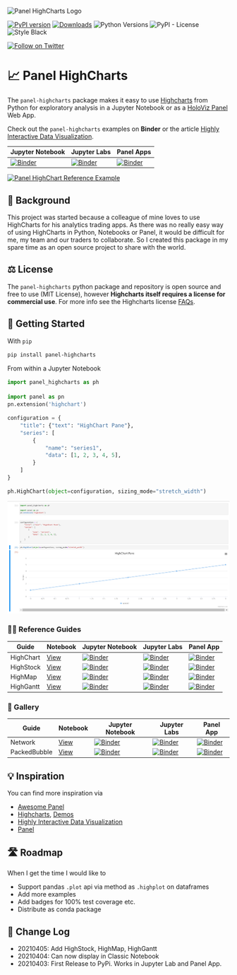 ![Panel HighCharts Logo](https://raw.githubusercontent.com/MarcSkovMadsen/panel-highcharts/main/assets/images/panel-highcharts-logo.png)

[![PyPI version](https://badge.fury.io/py/panel-sketch.svg)](https://pypi.org/project/panel-highcharts/) [![Downloads](https://pepy.tech/badge/panel-highcharts/month)](https://pepy.tech/project/panel-highcharts) ![Python Versions](https://img.shields.io/badge/python-3.6%20%7C%203.7%20%7C%203.8%20%7C%203.9-blue) ![PyPI - License](https://img.shields.io/pypi/l/panel-highcharts) ![Style Black](https://warehouse-camo.ingress.cmh1.psfhosted.org/fbfdc7754183ecf079bc71ddeabaf88f6cbc5c00/68747470733a2f2f696d672e736869656c64732e696f2f62616467652f636f64652532307374796c652d626c61636b2d3030303030302e737667)

[![Follow on Twitter](https://img.shields.io/twitter/follow/MarcSkovMadsen.svg?style=social)](https://twitter.com/MarcSkovMadsen)

# &#128200; Panel HighCharts

The `panel-highcharts` package makes it easy to use [Highcharts](https://www.highcharts.com/) from Python for exploratory analysis in a Jupyter Notebook or as a [HoloViz Panel](https://panel.holoviz.org) Web App.

Check out the `panel-highcharts` examples on **Binder** or the article [Highly Interactive Data Visualization](https://towardsdatascience.com/highly-interactive-data-visualization-cd3a9b082370).

| Jupyter Notebook | Jupyter Labs | Panel Apps |
| - | - | - |
| [![Binder](https://mybinder.org/badge_logo.svg)](https://mybinder.org/v2/gh/marcskovmadsen/panel-highcharts/HEAD?filepath=examples) | [![Binder](https://mybinder.org/badge_logo.svg)](https://mybinder.org/v2/gh/marcskovmadsen/panel-highcharts/HEAD?urlpath=lab/tree/examples) | [![Binder](https://mybinder.org/badge_logo.svg)](https://mybinder.org/v2/gh/marcskovmadsen/panel-highcharts/HEAD?urlpath=panel) |

[![Panel HighChart Reference Example](https://github.com/MarcSkovMadsen/panel-highcharts/blob/main/assets/images/panel-highcharts-binder.gif?raw=true)](https://mybinder.org/v2/gh/marcskovmadsen/panel-highcharts/HEAD?urlpath=lab/tree/examples/HighChart.ipynb)

## 🏁 Background

This project was started because a colleague of mine loves to use HighCharts for his analytics trading apps. As there was no really easy way of using HighCharts in Python, Notebooks or Panel, it would be difficult for me, my team and our traders to collaborate. So I created this package in my spare time as an open source project to share with the world.

## ⚖️ License

The `panel-highcharts` python package and repository is open source and free to use (MIT License), however **Highcharts itself requires a license for commercial use**. For more info see the Highcharts license [FAQs](https://shop.highsoft.com/faq).

## 🏃 Getting Started

With `pip`

```bash
pip install panel-highcharts
```

From within a Jupyter Notebook

```python
import panel_highcharts as ph

import panel as pn
pn.extension('highchart')
```

```python
configuration = {
    "title": {"text": "HighChart Pane"},
    "series": [
        {
            "name": "series1",
            "data": [1, 2, 3, 4, 5],
        }
    ]
}
```

```python
ph.HighChart(object=configuration, sizing_mode="stretch_width")
```

![Basic Example](assets/images/panel-highcharts-basic-example.png)

### 👩‍🏫 Reference Guides

| Guide | Notebook | Jupyter Notebook | Jupyter Labs | Panel App |
| - | - | - | - |-
| HighChart | [View](https://github.com/MarcSkovMadsen/panel-highcharts/blob/main/examples/HighChart.ipynb) | [![Binder](https://mybinder.org/badge_logo.svg)](https://mybinder.org/v2/gh/marcskovmadsen/panel-highcharts/HEAD?filepath=examples/HighChart.ipynb) | [![Binder](https://mybinder.org/badge_logo.svg)](https://mybinder.org/v2/gh/marcskovmadsen/panel-highcharts/HEAD?urlpath=lab/tree/examples/HighChart.ipynb) | [![Binder](https://mybinder.org/badge_logo.svg)](https://mybinder.org/v2/gh/marcskovmadsen/panel-highcharts/HEAD?urlpath=panel/HighChart) |
| HighStock | [View](https://github.com/MarcSkovMadsen/panel-highcharts/blob/main/examples/HighStock.ipynb) | [![Binder](https://mybinder.org/badge_logo.svg)](https://mybinder.org/v2/gh/marcskovmadsen/panel-highcharts/HEAD?filepath=examples/HighStock.ipynb) | [![Binder](https://mybinder.org/badge_logo.svg)](https://mybinder.org/v2/gh/marcskovmadsen/panel-highcharts/HEAD?urlpath=lab/tree/examples/HighStock.ipynb) | [![Binder](https://mybinder.org/badge_logo.svg)](https://mybinder.org/v2/gh/marcskovmadsen/panel-highcharts/HEAD?urlpath=panel/HighStock) |
| HighMap | [View](https://github.com/MarcSkovMadsen/panel-highcharts/blob/main/examples/HighMap.ipynb) | [![Binder](https://mybinder.org/badge_logo.svg)](https://mybinder.org/v2/gh/marcskovmadsen/panel-highcharts/HEAD?filepath=examples/HighMap.ipynb) | [![Binder](https://mybinder.org/badge_logo.svg)](https://mybinder.org/v2/gh/marcskovmadsen/panel-highcharts/HEAD?urlpath=lab/tree/examples/HighMap.ipynb) | [![Binder](https://mybinder.org/badge_logo.svg)](https://mybinder.org/v2/gh/marcskovmadsen/panel-highcharts/HEAD?urlpath=panel/HighMap) |
| HighGantt | [View](https://github.com/MarcSkovMadsen/panel-highcharts/blob/main/examples/HighGantt.ipynb) | [![Binder](https://mybinder.org/badge_logo.svg)](https://mybinder.org/v2/gh/marcskovmadsen/panel-highcharts/HEAD?filepath=examples/HighGantt.ipynb) | [![Binder](https://mybinder.org/badge_logo.svg)](https://mybinder.org/v2/gh/marcskovmadsen/panel-highcharts/HEAD?urlpath=lab/tree/examples/HighGantt.ipynb) | [![Binder](https://mybinder.org/badge_logo.svg)](https://mybinder.org/v2/gh/marcskovmadsen/panel-highcharts/HEAD?urlpath=panel/HighGantt) |

### 🎨 Gallery

| Guide | Notebook | Jupyter Notebook | Jupyter Labs | Panel App |
| - | - | - | - |-
| Network | [View](https://github.com/MarcSkovMadsen/panel-highcharts/blob/main/examples/Network.ipynb) | [![Binder](https://mybinder.org/badge_logo.svg)](https://mybinder.org/v2/gh/marcskovmadsen/panel-highcharts/HEAD?filepath=examples/Network.ipynb) | [![Binder](https://mybinder.org/badge_logo.svg)](https://mybinder.org/v2/gh/marcskovmadsen/panel-highcharts/HEAD?urlpath=lab/tree/examples/Network.ipynb) | [![Binder](https://mybinder.org/badge_logo.svg)](https://mybinder.org/v2/gh/marcskovmadsen/panel-highcharts/HEAD?urlpath=panel/Network) |
| PackedBubble | [View](https://github.com/MarcSkovMadsen/panel-highcharts/blob/main/examples/PackedBubble.ipynb) | [![Binder](https://mybinder.org/badge_logo.svg)](https://mybinder.org/v2/gh/marcskovmadsen/panel-highcharts/HEAD?filepath=examples/PackedBubble.ipynb) | [![Binder](https://mybinder.org/badge_logo.svg)](https://mybinder.org/v2/gh/marcskovmadsen/panel-highcharts/HEAD?urlpath=lab/tree/examples/PackedBubble.ipynb) | [![Binder](https://mybinder.org/badge_logo.svg)](https://mybinder.org/v2/gh/marcskovmadsen/panel-highcharts/HEAD?urlpath=panel/PackedBubble) |

## 💡 Inspiration

You can find more inspiration via

- [Awesome Panel](https://awesome-panel.org)
- [Highcharts](https://www.highcharts.com), [Demos](https://www.highcharts.com/demo)
- [Highly Interactive Data Visualization](https://towardsdatascience.com/highly-interactive-data-visualization-cd3a9b082370)
- [Panel](https://panel.holoviz.org)

## 🛣️ Roadmap

When I get the time I would like to

- Support pandas `.plot` api via method as `.highplot` on dataframes
- Add more examples
- Add badges for 100% test coverage etc.
- Distribute as conda package

## 📰 Change Log

- 20210405: Add HighStock, HighMap, HighGantt
- 20210404: Can now display in Classic Notebook
- 20210403: First Release to PyPi. Works in Jupyter Lab and Panel App.
